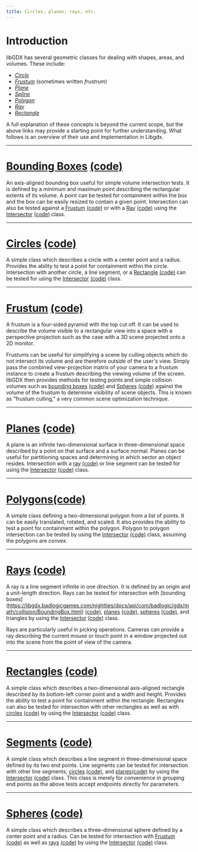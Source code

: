 ```yaml
---
title: Circles, planes, rays, etc.
---
```

# Introduction #

libGDX has several geometric classes for dealing with shapes, areas, and volumes. These include:

  * *[Circle](http://en.wikipedia.org/wiki/Circle)*
  * *[Frustum](http://en.wikipedia.org/wiki/Frustum)* (sometimes written _frustrum_)
  * *[Plane](http://en.wikipedia.org/wiki/Plane_%28geometry%29)*
  * *[Spline](http://en.wikipedia.org/wiki/Catmull-Rom_spline#Catmull.E2.80.93Rom_spline)*
  * *[Polygon](http://en.wikipedia.org/wiki/Polygon)*
  * *[Ray](http://en.wikipedia.org/wiki/Ray_%28geometry%29#Ray)*
  * *[Rectangle](http://en.wikipedia.org/wiki/Rectangle)*

A full explanation of these concepts is beyond the current scope, but the above links may provide a starting point for further understanding. What follows is an overview of their use and implementation in Libgdx.

----

# [Bounding Boxes](https://libgdx.badlogicgames.com/nightlies/docs/api/com/badlogic/gdx/math/collision/BoundingBox.html) [(code)](https://github.com/libgdx/libgdx/tree/master/gdx/src/com/badlogic/gdx/math/collision/BoundingBox.java) #

An axis-aligned bounding box useful for simple volume intersection tests. It is defined by a minimum and maximum point describing the rectangular extents of its volume. A point can be tested for containment within the box and the box can be easily resized to contain a given point. Intersection can also be tested against a [Frustum](https://libgdx.badlogicgames.com/nightlies/docs/api/com/badlogic/gdx/math/Frustum.html) [(code)](https://github.com/libgdx/libgdx/tree/master/gdx/src/com/badlogic/gdx/math/Frustum.java) or with a [Ray](https://libgdx.badlogicgames.com/nightlies/docs/api/com/badlogic/gdx/math/collision/Ray.html) [(code)](https://github.com/libgdx/libgdx/tree/master/gdx/src/com/badlogic/gdx/math/collision/Ray.java) using the [Intersector](https://libgdx.badlogicgames.com/nightlies/docs/api/com/badlogic/gdx/math/Intersector.html) [(code)](https://github.com/libgdx/libgdx/tree/master/gdx/src/com/badlogic/gdx/math/Intersector.java) class.

----

# [Circles](https://libgdx.badlogicgames.com/nightlies/docs/api/com/badlogic/gdx/math/Circle.html) [(code)](https://github.com/libgdx/libgdx/tree/master/gdx/src/com/badlogic/gdx/math/Circle.java) #

A simple class which describes a circle with a center point and a radius. Provides the ability to test a point for containment within the circle. Intersection with another circle, a line segment, or a [Rectangle](https://libgdx.badlogicgames.com/nightlies/docs/api/com/badlogic/gdx/math/Rectangle.html) [(code)](https://github.com/libgdx/libgdx/tree/master/gdx/src/com/badlogic/gdx/math/Rectangle.java) can be tested for using the [Intersector](https://libgdx.badlogicgames.com/nightlies/docs/api/com/badlogic/gdx/math/Intersector.html) [(code)](https://github.com/libgdx/libgdx/tree/master/gdx/src/com/badlogic/gdx/math/Intersector.java) class.

----

# [Frustum](https://libgdx.badlogicgames.com/nightlies/docs/api/com/badlogic/gdx/math/Frustum.html) [(code)](https://github.com/libgdx/libgdx/tree/master/gdx/src/com/badlogic/gdx/math/Frustum.java) #

A frustum is a four-sided pyramid with the top cut off. It can be used to describe the volume visible to a rectangular view into a space with a perspective projection such as the case with a 3D scene projected onto a 2D monitor.

Frustums can be useful for simplifying a scene by culling objects which do not intersect its volume and are therefore outside of the user's view. Simply pass the combined view-projection matrix of your camera to a frustum instance to create a frustum describing the viewing volume of the screen. libGDX then provides methods for testing points and simple collision volumes such as [bounding boxes](https://libgdx.badlogicgames.com/nightlies/docs/api/com/badlogic/gdx/math/collision/BoundingBox.html) [(code)](https://github.com/libgdx/libgdx/tree/master/gdx/src/com/badlogic/gdx/math/collision/BoundingBox.java) and [Spheres](https://libgdx.badlogicgames.com/nightlies/docs/api/com/badlogic/gdx/math/collision/Sphere.html) [(code)](https://github.com/libgdx/libgdx/tree/master/gdx/src/com/badlogic/gdx/math/collision/Sphere.java) against the volume of the frustum to determine visibility of scene objects. This is known as "frustum culling," a very common scene optimization technique.

----

# [Planes](https://libgdx.badlogicgames.com/nightlies/docs/api/com/badlogic/gdx/math/Plane.html) [(code)](https://github.com/libgdx/libgdx/tree/master/gdx/src/com/badlogic/gdx/math/Plane.java) #

A plane is an infinite two-dimensional surface in three-dimensional space described by a point on that surface and a surface normal. Planes can be useful for partitioning spaces and determining in which sector an object resides. Intersection with a [ray](https://libgdx.badlogicgames.com/nightlies/docs/api/com/badlogic/gdx/math/collision/Ray.html) [(code)](https://github.com/libgdx/libgdx/tree/master/gdx/src/com/badlogic/gdx/math/collision/Ray.java) or line segment can be tested for using the [Intersector](https://libgdx.badlogicgames.com/nightlies/docs/api/com/badlogic/gdx/math/Intersector.html) [(code)](https://github.com/libgdx/libgdx/tree/master/gdx/src/com/badlogic/gdx/math/Intersector.java) class.

----

# [Polygons](https://libgdx.badlogicgames.com/nightlies/docs/api/com/badlogic/gdx/math/Polygon.html)[(code)](https://github.com/libgdx/libgdx/tree/master/gdx/src/com/badlogic/gdx/math/Polygon.java) #

A simple class defining a two-dimensional polygon from a list of points. It can be easily translated, rotated, and scaled. It also provides the ability to test a point for containment within the polygon. Polygon to polygon intersection can be tested by using the [Intersector](https://libgdx.badlogicgames.com/nightlies/docs/api/com/badlogic/gdx/math/Intersector.html) [(code)](https://github.com/libgdx/libgdx/tree/master/gdx/src/com/badlogic/gdx/math/Intersector.java) class, assuming the polygons are convex.

----

# [Rays](https://libgdx.badlogicgames.com/nightlies/docs/api/com/badlogic/gdx/math/collision/Ray.html) [(code)](https://github.com/libgdx/libgdx/tree/master/gdx/src/com/badlogic/gdx/math/collision/Ray.java) #

A ray is a line segment infinite in one direction. It is defined by an origin and a unit-length direction. Rays can be tested for intersection with [bounding boxes] (https://libgdx.badlogicgames.com/nightlies/docs/api/com/badlogic/gdx/math/collision/BoundingBox.html) [(code)](https://github.com/libgdx/libgdx/tree/master/gdx/src/com/badlogic/gdx/math/collision/BoundingBox.java), [planes](https://libgdx.badlogicgames.com/nightlies/docs/api/com/badlogic/gdx/math/Plane.html) [(code)](https://github.com/libgdx/libgdx/tree/master/gdx/src/com/badlogic/gdx/math/Plane.java), [spheres](https://libgdx.badlogicgames.com/nightlies/docs/api/com/badlogic/gdx/math/collision/Sphere.html) [(code)](https://github.com/libgdx/libgdx/tree/master/gdx/src/com/badlogic/gdx/math/collision/Sphere.java), and triangles by using the [Intersector](https://libgdx.badlogicgames.com/nightlies/docs/api/com/badlogic/gdx/math/Intersector.html) [(code)](https://github.com/libgdx/libgdx/tree/master/gdx/src/com/badlogic/gdx/math/Intersector.java) class.

Rays are particularly useful in picking operations. Cameras can provide a ray describing the current mouse or touch point in a window projected out into the scene from the point of view of the camera.

----

# [Rectangles](https://libgdx.badlogicgames.com/nightlies/docs/api/com/badlogic/gdx/math/Rectangle.html) [(code)](https://github.com/libgdx/libgdx/tree/master/gdx/src/com/badlogic/gdx/math/Rectangle.java) #

A simple class which describes a two-dimensional axis-aligned rectangle described by its bottom-left corner point and a width and height. Provides the ability to test a point for containment within the rectangle. Rectangles can also be tested for intersection with other rectangles as well as with [circles](https://libgdx.badlogicgames.com/nightlies/docs/api/com/badlogic/gdx/math/Circle.html) [(code)](https://github.com/libgdx/libgdx/tree/master/gdx/src/com/badlogic/gdx/math/Circle.java) by using the [Intersector](https://libgdx.badlogicgames.com/nightlies/docs/api/com/badlogic/gdx/math/Intersector.html) [(code)](https://github.com/libgdx/libgdx/tree/master/gdx/src/com/badlogic/gdx/math/Intersector.java) class.

----

# [Segments](https://libgdx.badlogicgames.com/nightlies/docs/api/com/badlogic/gdx/math/collision/Segment.html) [(code)](https://github.com/libgdx/libgdx/tree/master/gdx/src/com/badlogic/gdx/math/collision/Segment.java) #

A simple class which describes a line segment in three-dimensional space defined by its two end points. Line segments can be tested for intersection with other line segments, [circles](https://libgdx.badlogicgames.com/nightlies/docs/api/com/badlogic/gdx/math/Circle.html) [(code)](https://github.com/libgdx/libgdx/tree/master/gdx/src/com/badlogic/gdx/math/Circle.java), and [planes](https://libgdx.badlogicgames.com/nightlies/docs/api/com/badlogic/gdx/math/Plane.html)[(code)](https://github.com/libgdx/libgdx/tree/master/gdx/src/com/badlogic/gdx/math/Plane.java) by using the [Intersector](https://libgdx.badlogicgames.com/nightlies/docs/api/com/badlogic/gdx/math/Intersector.html) [(code)](https://github.com/libgdx/libgdx/tree/master/gdx/src/com/badlogic/gdx/math/Intersector.java) class. This class is merely for convenience in grouping end points as the above tests accept endpoints directly for parameters.

----

# [Spheres](https://libgdx.badlogicgames.com/nightlies/docs/api/com/badlogic/gdx/math/collision/Sphere.html) [(code)](https://github.com/libgdx/libgdx/tree/master/gdx/src/com/badlogic/gdx/math/collision/Sphere.java) #

A simple class which describes a three-dimensional sphere defined by a center point and a radius. Can be tested for intersection with [Frustum](https://libgdx.badlogicgames.com/nightlies/docs/api/com/badlogic/gdx/math/Frustum.html) [(code)](https://github.com/libgdx/libgdx/tree/master/gdx/src/com/badlogic/gdx/math/Frustum.java) as well as [rays](https://libgdx.badlogicgames.com/nightlies/docs/api/com/badlogic/gdx/math/collision/Ray.html) [(code)](https://github.com/libgdx/libgdx/tree/master/gdx/src/com/badlogic/gdx/math/collision/Ray.java) by using the [Intersector](https://libgdx.badlogicgames.com/nightlies/docs/api/com/badlogic/gdx/math/Intersector.html) [(code)](https://github.com/libgdx/libgdx/tree/master/gdx/src/com/badlogic/gdx/math/Intersector.java) class.